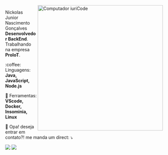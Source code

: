 <img src="https://raw.githubusercontent.com/MicaelliMedeiros/micaellimedeiros/master/image/computer-illustration.png" min-width="400px" max-width="400px" width="400px" align="right" alt="Computador iuriCode">

<p align="left"> 
  Nickolas Junior Nascimento Gonçalves <br>
  <strong>Desenvolvedor BackEnd</strong>.<br>
  Trabalhando na empresa <strong>ProIoT</strong>.
</p>

<p align="left">
  :coffee: Linguagens: <strong>Java, JavaScript, Node.js</strong>
</p>

<p align="left">
  💼 Ferramentas: <strong>VScode, Docker, Insominia, Linux</strong>
</p>

<p align="left">
  💌 Opa! deseja entrar em contato?! me manda um direct: ⤵️
</p>

<!-- <p align="left">
  <a href="#" alt="Gmail">
  <img src="https://img.shields.io/badge/-Gmail-FF0000?style=flat-square&labelColor=FF0000&logo=gmail&logoColor=white&link=LINK-DO-SEU-EMAIL" /></a> -->

  <a href="https://www.linkedin.com/in/nickolas-gon%C3%A7alves-7743b2196" target="_blank" alt="Linkedin">
  <img src="https://img.shields.io/badge/-Linkedin-0e76a8?style=flat-square&logo=Linkedin&logoColor=white&link=https://www.linkedin.com/in/nickolas-gon%C3%A7alves-7743b2196/" /></a>

  <a href="https://www.instagram.com/nickjunior_ng/" target="_blank" alt="Instagram">
  <img src="https://img.shields.io/badge/-Instagram-DF0174?style=flat-square&labelColor=DF0174&logo=instagram&logoColor=white&link=https://www.instagram.com/nickjunior_ng/"/></a>
</p>  


<!-- <div> 
 
  ![Snake animation](https://github.com/nickjng/nickjng/blob/output/github-contribution-grid-snake.svg)
 
</div> -->
